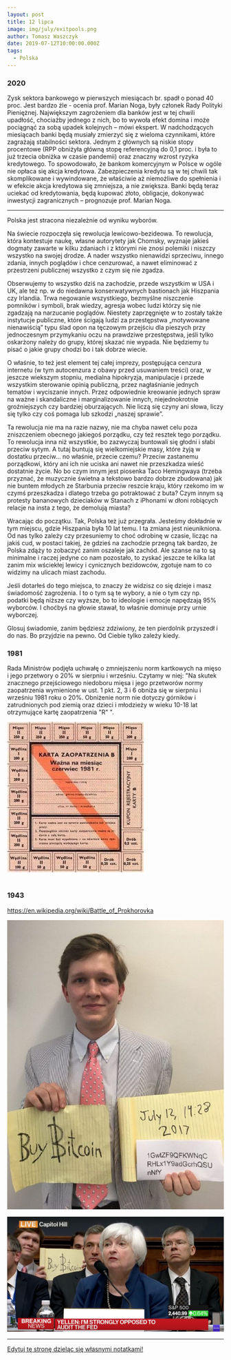 ```yaml
---
layout: post
title: 12 lipca
image: img/july/exitpools.png
author: Tomasz Waszczyk
date: 2019-07-12T10:00:00.000Z
tags:
  - Polska
---
```


### 2020

Zysk sektora bankowego w pierwszych miesiącach br. spadł o ponad 40 proc. Jest bardzo źle - ocenia prof. Marian Noga, były członek Rady Polityki Pieniężnej.
Największym zagrożeniem dla banków jest w tej chwili upadłość, chociażby jednego z nich, bo to wywoła efekt domina i może pociągnąć za sobą upadek kolejnych – mówi ekspert.
W nadchodzących miesiącach banki będą musiały zmierzyć się z wieloma czynnikami, które zagrażają stabilności sektora. Jednym z głównych są niskie stopy procentowe (RPP obniżyła główną stopę referencyjną do 0,1 proc. i była to już trzecia obniżka w czasie pandemii) oraz znaczny wzrost ryzyka kredytowego.
To spowodowało, że bankom komercyjnym w Polsce w ogóle nie opłaca się akcja kredytowa. Zabezpieczenia kredytu są w tej chwili tak skomplikowane i wywindowane, że właściwie aż niemożliwe do spełnienia i w efekcie akcja kredytowa się zmniejsza, a nie zwiększa. Banki będą teraz uciekać od kredytowania, będą kupować złoto, obligacje, dokonywać inwestycji zagranicznych – prognozuje prof. Marian Noga.

---

Polska jest stracona niezależnie od wyniku wyborów.

Na świecie rozpoczęła się rewolucja lewicowo-bezideowa. To rewolucja, która kontestuje naukę, własne autorytety jak Chomsky, wyznaje jakieś dogmaty zawarte w kilku zdaniach i z którymi nie znosi polemiki i niszczy wszystko na swojej drodze. A nader wszystko nienawidzi sprzeciwu, innego zdania, innych poglądów i chce cenzurować, a nawet eliminować z przestrzeni publicznej wszystko z czym się nie zgadza.

Obserwujemy to wszystko dziś na zachodzie, przede wszystkim w USA i UK, ale też np. w do niedawna konserwatywnych bastionach jak Hiszpania czy Irlandia. Trwa negowanie wszystkiego, bezmyślne niszczenie pomników i symboli, brak wiedzy, agresja wobec ludzi którzy się nie zgadzają na narzucanie poglądów. Niestety zaprzęgnięte w to zostały także instytucje publiczne, które ścigają ludzi za przestępstwa „motywowane nienawiścią” typu ślad opon na tęczowym przejściu dla pieszych przy jednoczesnym przymykaniu oczu na prawdziwe przestępstwa, jeśli tylko oskarżony należy do grupy, której skazać nie wypada. Nie będziemy tu pisać o jakie grupy chodzi bo i tak dobrze wiecie.

O właśnie, to też jest element tej całej imprezy, postępująca cenzura internetu (w tym autocenzura z obawy przed usuwaniem treści) oraz, w jeszcze wiekszym stopniu, medialna hipokryzja, manipulacje i przede wszystkim sterowanie opinią publiczną, przez nagłaśnianie jednych tematów i wyciszanie innych. Przez odpowiednie kreowanie jednych spraw na ważne i skandaliczne i marginalizowanie innych, niejednokrotnie groźniejszych czy bardziej oburzających. Nie liczą się czyny ani słowa, liczy się tylko czy coś pomaga lub szkodzi „naszej sprawie”.

Ta rewolucja nie ma na razie nazwy, nie ma chyba nawet celu poza zniszczeniem obecnego jakiegoś porządku, czy też resztek tego porządku. To rewolucja inna niż wszystkie, bo zazwyczaj buntowali się głodni i słabi przeciw sytym. A tutaj buntują się wielkomiejskie masy, które żyją w dostatku przeciw... no właśnie, przecie czemu? Przeciw zastanemu porządkowi, który ani ich nie uciska ani nawet nie przeszkadza wieść dostatnie życie. No bo czym innym jest piosenka Taco Hemingwaya (trzeba przyznać, że muzycznie świetna a tekstowo bardzo dobrze zbudowana) jak nie buntem młodych ze Starbunia przeciw reszcie kraju, który rzekomo im w czymś przeszkadza i dlatego trzeba go potraktować z buta? Czym innym są protesty bananowych dzieciaków w Stanach z iPhonami w dłoni robiących relacje na insta z tego, że demolują miasta?

Wracając do początku. Tak, Polska też już przegrała. Jesteśmy dokładnie w tym miejscu, gdzie Hiszpania była 10 lat temu. I ta zmiana jest nieunikniona. Od nas tylko zależy czy przesuniemy to choć odrobinę w czasie, licząc na jakiś cud, w postaci takiej, że gdzieś na zachodzie przegną tak bardzo, że Polska zdąży to zobaczyć zanim oszaleje jak zachód. Ale szanse na to są minimalne i raczej jedyne co nam pozostało, to zyskać jeszcze te kilka lat zanim mix wściekłej lewicy i cynicznych bezidowców, zgotuje nam to co widzimy na ulicach miast zachodu.

Jeśli dotarłeś do tego miejsca, to znaczy że widzisz co się dzieje i masz świadomość zagrożenia.
I to o tym są te wybory, a nie o tym czy np. podatki będą niższe czy wyższe, bo to ideologie i emocje napędzają 95% wyborców. I choćbyś na głowie stawał, to właśnie dominuje przy urnie wyborczej.

Glosuj świadomie, zanim będziesz zdziwiony, że ten pierdolnik przyszedł i do nas. Bo przyjdzie na pewno.
Od Ciebie tylko zależy kiedy.

### 1981

Rada Ministrów podjęła uchwałę o zmniejszeniu norm kartkowych na mięso i jego przetwory o 20% w sierpniu i wrześniu.
Czytamy w niej:
"Na skutek znacznego przejściowego niedoboru mięsa i jego przetworów normy zaopatrzenia wymienione w ust. 1 pkt. 2, 3 i 6 obniża się w sierpniu i wrześniu 1981 roku o 20%. Obniżenie norm nie dotyczy górników i zatrudnionych pod ziemią oraz dzieci i młodzieży w wieku 10-18 lat otrzymujące kartę zaopatrzenia "R" ".

<img src="./img/july/kartki.jpg"><br><br>

### 1943

https://en.wikipedia.org/wiki/Battle_of_Prokhorovka

<img src="./img/july/buy.jpg"/><br>

<img src="./img/july/buy2.jpg"/><br>

---

<a href="https://github.com/TomaszWaszczyk/historia.waszczyk.com/edit/master/src/content/july-12.md" target="_blank">Edytuj tę stronę dzieląc się własnymi notatkami!</a>
